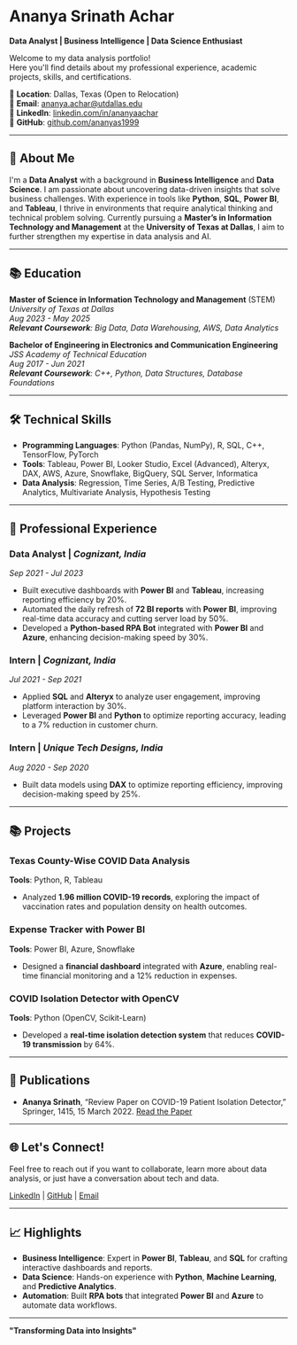 # Ananya Srinath Achar  
**Data Analyst | Business Intelligence | Data Science Enthusiast**

Welcome to my data analysis portfolio!  
Here you'll find details about my professional experience, academic projects, skills, and certifications.  

📍 **Location**: Dallas, Texas (Open to Relocation)  
📧 **Email**: [ananya.achar@utdallas.edu](mailto:ananya.achar@utdallas.edu)  
🔗 **LinkedIn**: [linkedin.com/in/ananyaachar](https://www.linkedin.com/in/ananyaachar/)  
🔗 **GitHub**: [github.com/ananyas1999](https://github.com/ananyas1999)

---

## 🚀 About Me

I'm a **Data Analyst** with a background in **Business Intelligence** and **Data Science**. I am passionate about uncovering data-driven insights that solve business challenges. With experience in tools like **Python**, **SQL**, **Power BI**, and **Tableau**, I thrive in environments that require analytical thinking and technical problem solving. Currently pursuing a **Master’s in Information Technology and Management** at the **University of Texas at Dallas**, I aim to further strengthen my expertise in data analysis and AI.

---

## 📚 Education

**Master of Science in Information Technology and Management** (STEM)  
*University of Texas at Dallas*  
_Aug 2023 - May 2025_  
_**Relevant Coursework**: Big Data, Data Warehousing, AWS, Data Analytics_

**Bachelor of Engineering in Electronics and Communication Engineering**  
*JSS Academy of Technical Education*  
_Aug 2017 - Jun 2021_  
_**Relevant Coursework**: C++, Python, Data Structures, Database Foundations_

---

## 🛠️ Technical Skills

- **Programming Languages**: Python (Pandas, NumPy), R, SQL, C++, TensorFlow, PyTorch
- **Tools**: Tableau, Power BI, Looker Studio, Excel (Advanced), Alteryx, DAX, AWS, Azure, Snowflake, BigQuery, SQL Server, Informatica
- **Data Analysis**: Regression, Time Series, A/B Testing, Predictive Analytics, Multivariate Analysis, Hypothesis Testing

---

## 💼 Professional Experience

### **Data Analyst** | *Cognizant, India*  
*Sep 2021 - Jul 2023*  
- Built executive dashboards with **Power BI** and **Tableau**, increasing reporting efficiency by 20%.
- Automated the daily refresh of **72 BI reports** with **Power BI**, improving real-time data accuracy and cutting server load by 50%.
- Developed a **Python-based RPA Bot** integrated with **Power BI** and **Azure**, enhancing decision-making speed by 30%.

### **Intern** | *Cognizant, India*  
*Jul 2021 - Sep 2021*  
- Applied **SQL** and **Alteryx** to analyze user engagement, improving platform interaction by 30%.
- Leveraged **Power BI** and **Python** to optimize reporting accuracy, leading to a 7% reduction in customer churn.

### **Intern** | *Unique Tech Designs, India*  
*Aug 2020 - Sep 2020*  
- Built data models using **DAX** to optimize reporting efficiency, improving decision-making speed by 25%.

---

## 📚 Projects

### **Texas County-Wise COVID Data Analysis**  
**Tools**: Python, R, Tableau  
- Analyzed **1.96 million COVID-19 records**, exploring the impact of vaccination rates and population density on health outcomes.

### **Expense Tracker with Power BI**  
**Tools**: Power BI, Azure, Snowflake  
- Designed a **financial dashboard** integrated with **Azure**, enabling real-time financial monitoring and a 12% reduction in expenses.

### **COVID Isolation Detector with OpenCV**  
**Tools**: Python (OpenCV, Scikit-Learn)  
- Developed a **real-time isolation detection system** that reduces **COVID-19 transmission** by 64%.

---

## 📜 Publications

- **Ananya Srinath**, “Review Paper on COVID-19 Patient Isolation Detector,” Springer, 1415, 15 March 2022. [Read the Paper](https://link.springer.com)

---

## 🌐 Let's Connect!

Feel free to reach out if you want to collaborate, learn more about data analysis, or just have a conversation about tech and data.

[LinkedIn](https://www.linkedin.com/in/ananyaachar/) | [GitHub](https://github.com/ananyas1999) | [Email](mailto:ananya.achar@utdallas.edu)

---

## 📈 Highlights

- **Business Intelligence**: Expert in **Power BI**, **Tableau**, and **SQL** for crafting interactive dashboards and reports.
- **Data Science**: Hands-on experience with **Python**, **Machine Learning**, and **Predictive Analytics**.
- **Automation**: Built **RPA bots** that integrated **Power BI** and **Azure** to automate data workflows.

---

**"Transforming Data into Insights"**

